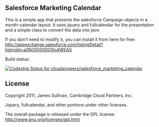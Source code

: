 ## Salesforce Marketing Calendar

This is a simple app that presents the salesforce Campaign objects in a month-calendar layout.  It uses jquery and fullcalendar for the presentation and a simple class to convert the data into json.

If you don't need to modify it, you can install it from here for free:
http://appexchange.salesforce.com/listingDetail?listingId=a0N30000003Io4WEAS

Build status:

[ ![Codeship Status for cloudanswers/salesforce_marketing_calendar](https://app.codeship.com/projects/843df580-8196-0131-b037-26346df4cec6/status?branch=master)](https://app.codeship.com/projects/14725)

## License

Copyright 2011, James Sullivan, Cambridge Cloud Partners, Inc.

Jquery, fullcalendar, and other portions under other licenses.

The overall package is released under the GPL license:
http://www.gnu.org/licenses/gpl.html

